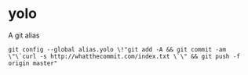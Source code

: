yolo
====

A git alias

```
git config --global alias.yolo \!"git add -A && git commit -am \"\`curl -s http://whatthecommit.com/index.txt \`\" && git push -f origin master"
```
